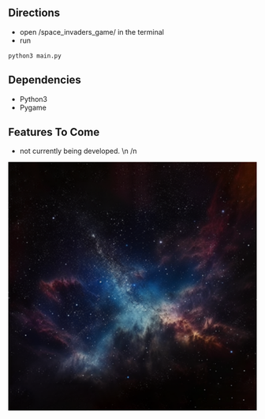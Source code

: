 ## Directions
- open /space_invaders_game/ in the terminal
- run 
```
python3 main.py
```

## Dependencies
- Python3
- Pygame

## Features To Come
- not currently being developed.
\n
/n




<div class="image-container">
  <img id="image1" src="https://github.com/Generlate/space_invaders_game/blob/main/assets/background_black.png?raw=true" alt="Image 1" width="900">
</div>
